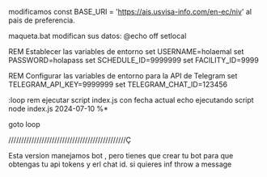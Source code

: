 modificamos const BASE_URI = 'https://ais.usvisa-info.com/en-ec/niv'
al pais de preferencia.

maqueta.bat modifican sus datos: 
@echo off
setlocal

REM Establecer las variables de entorno
set USERNAME=holaemal
set PASSWORD=holapass
set SCHEDULE_ID=9999999
set FACILITY_ID=9999

REM Configurar las variables de entorno para la API de Telegram
set TELEGRAM_API_KEY=9999999
set TELEGRAM_CHAT_ID=123456

:loop
rem ejecutar script index.js con fecha actual
echo ejecutando script
node index.js 2024-07-10 %*

goto loop


//////////////////////////////////////////////Ç

Esta version manejamos bot , pero tienes que crear tu bot para que obtengas tu api tokens y erl chat id. si quieres inf  throw a message
